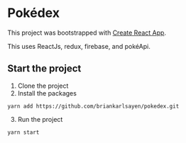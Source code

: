 # Pokédex

This project was bootstrapped with [Create React App](https://github.com/facebook/create-react-app).

This uses ReactJs, redux, firebase, and pokéApi.


## Start the project

1. Clone the project
2. Install the packages
```
yarn add https://github.com/briankarlsayen/pokedex.git
```
3. Run the project
```
yarn start
```
    
